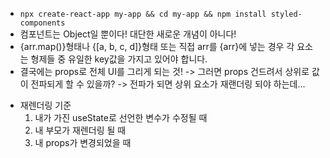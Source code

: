 - `npx create-react-app my-app && cd my-app && npm install styled-components`
- 컴포넌트는 Object일 뿐이다! 대단한 새로운 개념이 아니다!
- {arr.map()}형태나 {[a, b, c, d]}형태 또는 직접 arr를 {arr}에 넣는 경우 각 요소는 형제들 중 유일한 key값을 가지고 있어야 합니다.
- 결국에는 props로 전체 UI를 그리게 되는 것! -> 그러면 props 건드려서 상위로 값이 전파되게 할 수 있을까? -> 전파가 되면 상위 요소가 재랜더링 되야 하는데...

* 재렌더링 기준
  1. 내가 가진 useState로 선언한 변수가 수정될 때
  2. 내 부모가 재렌더링 될 때
  3. 내 props가 변경되었을 때

